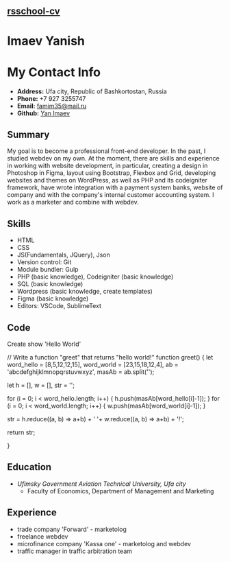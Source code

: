 [rsschool-cv](https://github.com/yan-imaev/rsschool-cv)
-------
Imaev Yanish
=============
My Contact Info
=============
- **Address:** Ufa city, Republic of Bashkortostan, Russia
- **Phone:** +7 927 3255747
- **Email:** famim35@mail.ru
- **Github:** [Yan Imaev](https://github.com/yan-imaev)

Summary
----------

My goal is to become a professional front-end developer. In the past, I studied webdev on my own. At the moment, there are skills and experience in working with website development, in particular, creating a design in Photoshop in Figma, layout using Bootstrap, Flexbox and Grid, developing websites and themes on WordPress, as well as PHP and its codeigniter framework, have wrote integration with a payment system banks, website of company and with the company's internal customer accounting system. I work as a marketer and combine with webdev.

Skills
------------
- HTML
- CSS
- JS(Fundamentals, JQuery), Json
- Version control: Git
- Module bundler: Gulp
- PHP (basic knowledge), Codeigniter (basic knowledge)
- SQL (basic knowledge)
- Wordpress (basic knowledge, create templates)
- Figma (basic knowledge)
- Editors: VSCode, SublimeText

Code
----------
Create show 'Hello World'
> 
// Write a function "greet" that returns "hello world!"
function greet() {
  let word_hello = [8,5,12,12,15],
      word_world = [23,15,18,12,4],
      ab = 'abcdefghijklmnopqrstuvwxyz',
      masAb = ab.split('');

  let h = [],
      w = [],
      str = '';

  for (i = 0; i < word_hello.length; i++) {
    h.push(masAb[word_hello[i]-1]);
  }
  for (i = 0; i < word_world.length; i++) {
    w.push(masAb[word_world[i]-1]);
  }

  str = h.reduce((a, b) => a+b) + ' '+ w.reduce((a, b) => a+b) + '!';
  
  return str;
  
} 
>

Education
---------
- *Ufimsky Government Aviation Technical University, Ufa city*
  - Faculty of Economics, Department of Management and Marketing

Experience
-----------
- trade company 'Forward' - marketolog
- freelance webdev
- microfinance company 'Kassa one' - marketolog and webdev
- traffic manager in traffic arbitration team